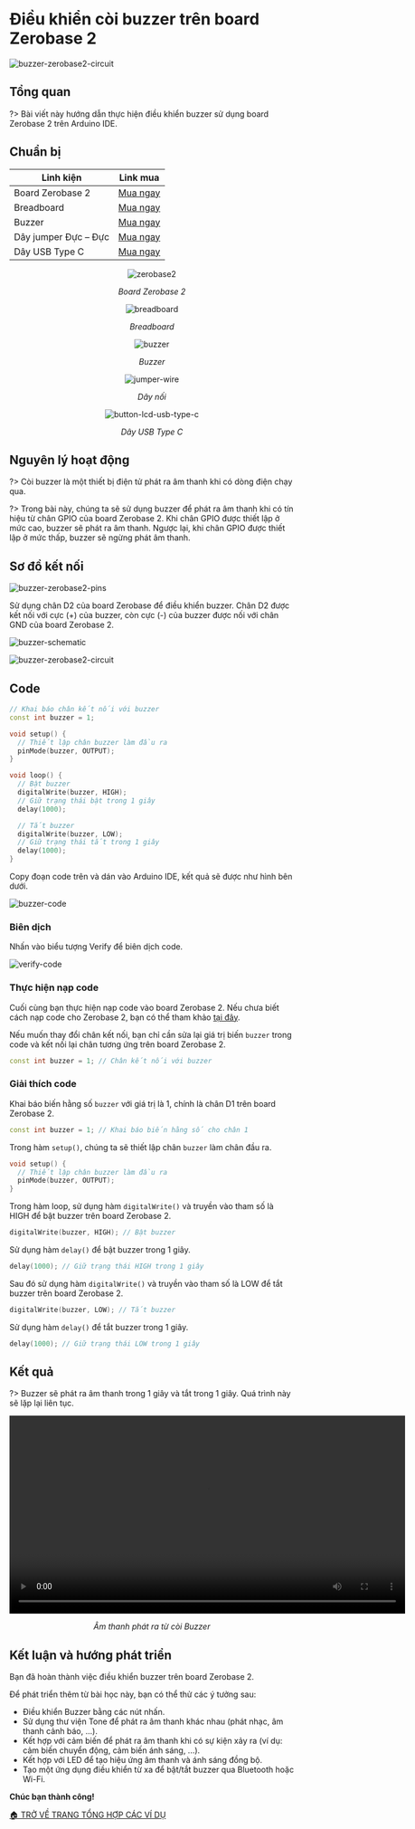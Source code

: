 <br>
<br>
<br>

# Điều khiển còi buzzer trên board Zerobase 2

![buzzer-zerobase2-circuit](https://cdn.chipstack.vn/zerobase2/buzzer/buzzer-zerobase2-circuit.jpg)

## Tổng quan

?> Bài viết này hướng dẫn thực hiện điều khiển buzzer sử dụng board Zerobase 2 trên Arduino IDE.

## Chuẩn bị
| Linh kiện |  Link mua |
| --- | --- |
| Board Zerobase 2|[Mua ngay](https://chipstack.vn/san-pham/zerobase-2/) |
| Breadboard |[Mua ngay](https://chipstack.vn/san-pham/breadboard-830-lo/) |
| Buzzer |[Mua ngay](https://chipstack.vn/san-pham/coi-buzzer-chu-dong-12x9-5/) |
| Dây jumper Đực – Đực | [Mua ngay](https://chipstack.vn/san-pham/day-jumper-duc-duc/) |
| Dây USB Type C |[Mua ngay](https://chipstack.vn/san-pham/day-usb-type-c-1m/) |

<div align="center">
    <img src="https://cdn.chipstack.vn/default/zerobase2-overview.png" alt="zerobase2">
    <p><em>Board Zerobase 2</em></p>
</div>

<div align="center">
    <img src="https://cdn.chipstack.vn/default/breadboard.png" alt="breadboard">
    <p><em>Breadboard</em></p>
</div>

<div align="center">
    <img src="https://cdn.chipstack.vn/default/buzzer.png" alt="buzzer">
    <p><em>Buzzer</em></p>
</div>

<div align="center">
    <img src="https://cdn.chipstack.vn/default/jumper-wire.png" alt="jumper-wire">
    <p><em>Dây nối</em></p>
</div>

<div align="center">
    <img src="https://cdn.chipstack.vn/default/usb-type-c.jpg" alt="button-lcd-usb-type-c">
    <p><em>Dây USB Type C</em></p>
</div>

## Nguyên lý hoạt động

?> Còi buzzer là một thiết bị điện tử phát ra âm thanh khi có dòng điện chạy qua.

?> Trong bài này, chúng ta sẽ sử dụng buzzer để phát ra âm thanh khi có tín hiệu từ chân GPIO của board Zerobase 2. Khi chân GPIO được thiết lập ở mức cao, buzzer sẽ phát ra âm thanh. Ngược lại, khi chân GPIO được thiết lập ở mức thấp, buzzer sẽ ngừng phát âm thanh.

## Sơ đồ kết nối

![buzzer-zerobase2-pins](https://cdn.chipstack.vn/zerobase2/buzzer/buzzer-zerobase2-pins.png)

Sử dụng chân D2 của board Zerobase để điều khiển buzzer. Chân D2 được kết nối với cực (+) của buzzer, còn cực (-) của buzzer được nối với chân GND của board Zerobase 2.

![buzzer-schematic](https://cdn.chipstack.vn/zerobase2/buzzer/buzzer-schematic.png)

![buzzer-zerobase2-circuit](https://cdn.chipstack.vn/zerobase2/buzzer/buzzer-zerobase2-circuit.jpg)

## Code

```cpp
// Khai báo chân kết nối với buzzer
const int buzzer = 1;

void setup() {
  // Thiết lập chân buzzer làm đầu ra
  pinMode(buzzer, OUTPUT);
}

void loop() {
  // Bật buzzer
  digitalWrite(buzzer, HIGH);
  // Giữ trạng thái bật trong 1 giây
  delay(1000);

  // Tắt buzzer
  digitalWrite(buzzer, LOW);
  // Giữ trạng thái tắt trong 1 giây
  delay(1000);
}
```

Copy đoạn code trên và dán vào Arduino IDE, kết quả sẽ được như hình bên dưới.

![buzzer-code](https://cdn.chipstack.vn/zerobase2/buzzer/buzzer-code.png)

### Biên dịch

Nhấn vào biểu tượng Verify để biên dịch code.

![verify-code](https://cdn.chipstack.vn/default/verify-code.png)

### Thực hiện nạp code

Cuối cùng bạn thực hiện nạp code vào board Zerobase 2. Nếu chưa biết cách nạp code cho Zerobase 2, bạn có thể tham khảo [tại đây](https://zerobase.chipstack.vn/#/vi/zerobase-2/quickstart).

Nếu muốn thay đổi chân kết nối, bạn chỉ cần sửa lại giá trị biến `buzzer` trong code và kết nối lại chân tương ứng trên board Zerobase 2.

```cpp
const int buzzer = 1; // Chân kết nối với buzzer
```

### Giải thích code

Khai báo biến hằng số `buzzer` với giá trị là 1, chính là chân D1 trên board Zerobase 2.

```cpp
const int buzzer = 1; // Khai báo biến hằng số cho chân 1
```

Trong hàm `setup()`, chúng ta sẽ thiết lập chân `buzzer` làm chân đầu ra.

```cpp
void setup() {
  // Thiết lập chân buzzer làm đầu ra
  pinMode(buzzer, OUTPUT);
}
```

Trong hàm loop, sử dụng hàm `digitalWrite()` và truyền vào tham số là HIGH để bật buzzer trên board Zerobase 2.

```cpp
digitalWrite(buzzer, HIGH); // Bật buzzer
```

Sử dụng hàm `delay()` để bật buzzer trong 1 giây.

```cpp
delay(1000); // Giữ trạng thái HIGH trong 1 giây
```

Sau đó sử dụng hàm `digitalWrite()` và truyền vào tham số là LOW để tắt buzzer trên board Zerobase 2.

```cpp
digitalWrite(buzzer, LOW); // Tắt buzzer
```

Sử dụng hàm `delay()` để tắt buzzer trong 1 giây.

```cpp
delay(1000); // Giữ trạng thái LOW trong 1 giây
```

## Kết quả

?> Buzzer sẽ phát ra âm thanh trong 1 giây và tắt trong 1 giây. Quá trình này sẽ lặp lại liên tục.

<div align="center">
    <video controls style="width: 700px; height: auto;">
        <source src="https://cdn.chipstack.vn/zerobase2/buzzer/zerobase2-buzzer-res.mp4" type="video/mp4">
        Trình duyệt của bạn không hỗ trợ video.
    </video>
    <p><em>Âm thanh phát ra từ còi Buzzer</em></p>
</div>

## Kết luận và hướng phát triển

Bạn đã hoàn thành việc điều khiển buzzer trên board Zerobase 2.

Để phát triển thêm từ bài học này, bạn có thể thử các ý tưởng sau:

- Điều khiển Buzzer bằng các nút nhấn.
- Sử dụng thư viện Tone để phát ra âm thanh khác nhau (phát nhạc, âm thanh cảnh báo, ...).
- Kết hợp với cảm biến để phát ra âm thanh khi có sự kiện xảy ra (ví dụ: cảm biến chuyển động, cảm biến ánh sáng, ...).
- Kết hợp với LED để tạo hiệu ứng âm thanh và ánh sáng đồng bộ.
- Tạo một ứng dụng điều khiển từ xa để bật/tắt buzzer qua Bluetooth hoặc Wi-Fi.

**Chúc bạn thành công!**

[🏠 TRỞ VỀ TRANG TỔNG HỢP CÁC VÍ DỤ](vi/zerobase-2/examples.md)






